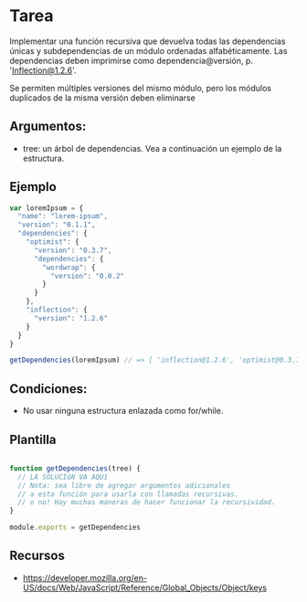 # Tarea

Implementar una función recursiva que devuelva todas las dependencias únicas y subdependencias de un módulo ordenadas alfabéticamente. Las dependencias deben imprimirse como dependencia@versión, p. 'Inflection@1.2.6'.

Se permiten múltiples versiones del mismo módulo, pero los módulos duplicados de la misma versión deben eliminarse

## Argumentos:

* tree: un árbol de dependencias. Vea a continuación un ejemplo de la estructura.

## Ejemplo

```js
var loremIpsum = {
  "name": "lorem-ipsum",
  "version": "0.1.1",
  "dependencies": {
    "optimist": {
      "version": "0.3.7",
      "dependencies": {
        "wordwrap": {
          "version": "0.0.2"
        }
      }
    },
    "inflection": {
      "version": "1.2.6"
    }
  }
}

getDependencies(loremIpsum) // => [ 'inflection@1.2.6', 'optimist@0.3.7', 'wordwrap@0.0.2' ]

```

## Condiciones:

* No usar ninguna estructura enlazada como for/while.

## Plantilla

```js

function getDependencies(tree) {
  // LA SOLUCIóN VA AQUí
  // Nota: sea libre de agregar argumentos adicionales
  // a esta función para usarla con llamadas recursivas.
  // o no! Hay muchas maneras de hacer funcionar la recursividad.
}

module.exports = getDependencies

```

## Recursos

* https://developer.mozilla.org/en-US/docs/Web/JavaScript/Reference/Global_Objects/Object/keys
